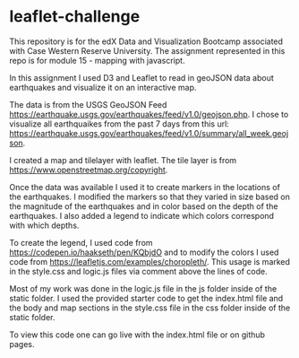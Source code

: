 # leaflet-challenge
This repository is for the edX Data and Visualization Bootcamp associated with Case Western Reserve University. The assignment represented in this repo is for module 15 - mapping with javascript.

In this assignment I used D3 and Leaflet to read in geoJSON data about earthquakes and visualize it on an interactive map. 

The data is from the USGS GeoJSON Feed https://earthquake.usgs.gov/earthquakes/feed/v1.0/geojson.php. I chose to visualize all earthquaikes from the past 7 days from this url: https://earthquake.usgs.gov/earthquakes/feed/v1.0/summary/all_week.geojson. 

I created a map and tilelayer with leaflet. The tile layer is from https://www.openstreetmap.org/copyright.

Once the data was available I used it to create markers in the locations of the earthquakes. I modified the markers so that they varied in size based on the magnitude of the earthquakes and in color based on the depth of the earthquakes. I also added a legend to indicate which colors correspond with which depths. 

To create the legend, I used code from https://codepen.io/haakseth/pen/KQbjdO and to modify the colors I used code from https://leafletjs.com/examples/choropleth/. This usage is marked in the style.css and logic.js files via comment above the lines of code.

Most of my work was done in the logic.js file in the js folder inside of the static folder. I used the provided starter code to get the index.html file and the body and map sections in the style.css file in the css folder inside of the static folder.

To view this code one can go live with the index.html file or on github pages.
